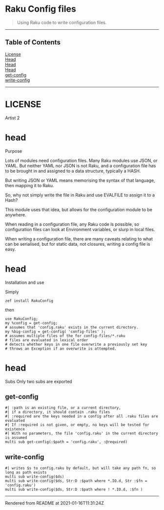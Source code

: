# Raku Config files
>Using Raku code to write configuration files.


----
## Table of Contents
[License](#license)  
[Head](#head)  
[Head](#head)  
[Head](#head)  
[get-config](#get-config)  
[write-config](#write-config)  

----
# LICENSE

Artist 2

# head

Purpose

Lots of modules need configuration files. Many Raku modules use JSON, or YAML. But neither YAML nor JSON is not Raku, and a configuration file has to be brought in and assigned to a data structure, typically a HASH.

But writing JSON or YAML means memorising the syntax of that language, then mapping it to Raku.

So, why not simply write the file in Raku and use EVALFILE to assign it to a Hash?

This module uses that idea, but allows for the configuration module to be anywhere.

When reading in a configuration file, any Raku code is possible, so configuration files can look at Environment variables, or slurp in local files.

When writing a configuration file, there are many caveats relating to what can be serialised, but for static data, not closures, writing a config file is easy.

# head

Installation and use

Simply

```
zef install RakuConfig
```
then

```
use RakuConfig;
my %config = get-config;
# assumes that 'config.raku' exists in the current directory.
my %big-config = get-config( 'config-files' );
# assumes multiple files of the for config-files/*.raku
# files are evaluated in lexical order
# detects whether keys in one file overwrite a previously set key
# throws an Exception if an overwrite is attempted.
```
# head

Subs Only two subs are exported

## get-config
```
#| :path is an existing file, or a current directory,
#| if a directory, it should contain .raku files
#| :required are the keys needed in a config after all .raku files are evaluated
#| If :required is not given, or empty, no keys will be tested for existence
#| With no parameters, the file 'config.raku' in the current directory is assumed
multi sub get-config(:$path = 'config.raku', :@required)
```
## write-config
```
#| writes $s to config.raku by default, but will take any path fn, so long as path exists
multi sub write-config($ds)
multi sub write-config($ds, Str:D :$path where *.IO.d, Str :$fn = 'config.raku')
multi sub write-config($ds, Str:D :$path where ! *.IO.d, :$fn )
```







----
Rendered from README at 2021-01-16T11:31:24Z
